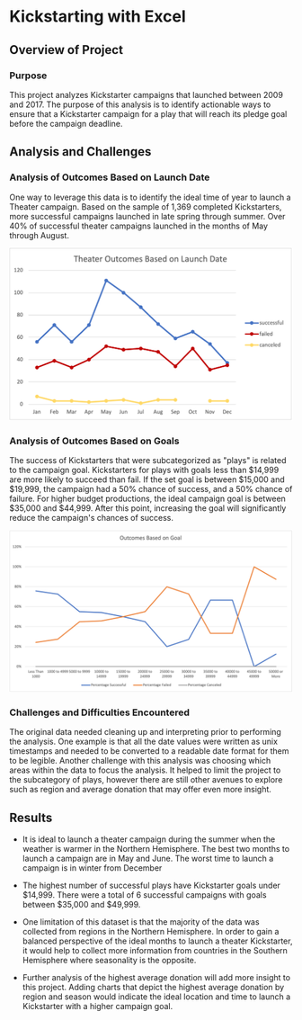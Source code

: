 # Kickstarting with Excel

## Overview of Project

### Purpose
This project analyzes Kickstarter campaigns that launched between 2009 and 2017. The purpose of this analysis is to identify actionable ways to ensure that a Kickstarter campaign for a play that will reach its pledge goal before the campaign deadline.

## Analysis and Challenges

### Analysis of Outcomes Based on Launch Date
One way to leverage this data is to identify the ideal time of year to launch a Theater campaign. Based on the sample of 1,369 completed Kickstarters, more successful campaigns launched in late spring through summer. Over 40% of successful theater campaigns launched in the months of May through August. 

![Theater_Outcomes_vs_Launch](https://github.com/skyeryser/kickstarter-analysis/blob/main/resources/Theater_Outcomes_vs_Launch.png)

### Analysis of Outcomes Based on Goals
The success of Kickstarters that were subcategorized as "plays" is related to the campaign goal. Kickstarters for plays with goals less than $14,999 are more likely to succeed than fail. If the set goal is between $15,000 and $19,999, the campaign had a 50% chance of success, and a 50% chance of failure. For higher budget productions, the ideal campaign goal is between $35,000 and $44,999. After this point, increasing the goal will significantly reduce the campaign's chances of success.

![Outcomes_vs_Goals](https://github.com/skyeryser/kickstarter-analysis/blob/main/resources/Outcomes_vs_Goals.png)

### Challenges and Difficulties Encountered
The original data needed cleaning up and interpreting prior to performing the analysis. One example is that all the date values were written as unix timestamps and needed to be converted to a readable date format for them to be legible.
Another challenge with this analysis was choosing which areas within the data to focus the analysis. It helped to limit the project to the subcategory of plays, however there are still other avenues to explore such as region and average donation that may offer even more insight.

## Results

- It is ideal to launch a theater campaign during the summer when the weather is warmer in the Northern Hemisphere. The best two months to launch a campaign are in May and June. The worst time to launch a campaign is in winter from December 

- The highest number of successful plays have Kickstarter goals under $14,999. There were a total of 6 successful campaigns with goals between $35,000 and $49,999.

- One limitation of this dataset is that the majority of the data was collected from regions in the Northern Hemisphere. In order to gain a balanced perspective of the ideal months to launch a theater Kickstarter, it would help to collect more information from countries in the Southern Hemisphere where seasonality is the opposite.

- Further analysis of the highest average donation will add more insight to this project. Adding charts that depict the highest average donation by region and season would indicate the ideal location and time to launch a Kickstarter with a higher campaign goal.
